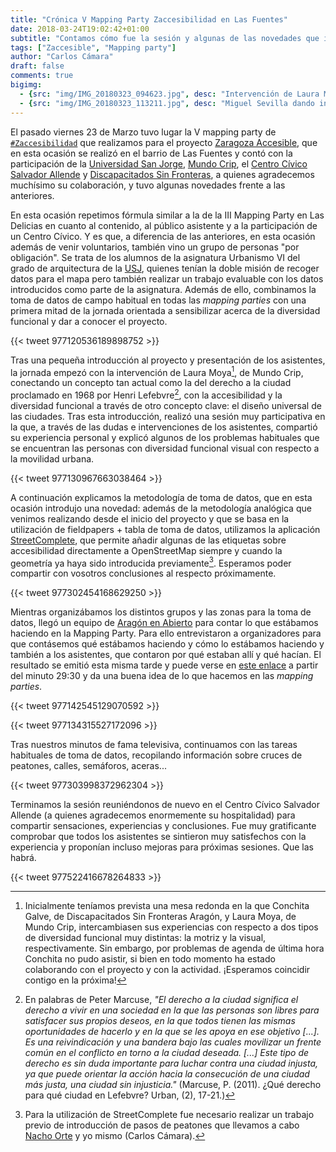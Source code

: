 ```yaml
---
title: "Crónica V Mapping Party Zaccesibilidad en Las Fuentes"
date: 2018-03-24T19:02:42+01:00
subtitle: "Contamos cómo fue la sesión y algunas de las novedades que introdujimos"
tags: ["Zaccesible", "Mapping party"]
author: "Carlos Cámara"
draft: false
comments: true
bigimg:
  - {src: "img/IMG_20180323_094623.jpg", desc: "Intervención de Laura Moya"}
  - {src: "img/IMG_20180323_113211.jpg", desc: "Miguel Sevilla dando instrucciones a los grupos, con la TV de invitada."}
---
```


El pasado viernes 23 de Marzo tuvo lugar la V mapping party de [`#Zaccesibilidad`](https://twitter.com/hashtag/zaccesibilidad?src=hash) que realizamos para el proyecto [Zaragoza Accesible](/project/zaragoza-accesible/), que en esta ocasión se realizó en el barrio de Las Fuentes y contó con la participación de la [Universidad San Jorge](http://usj.es), [Mundo Crip](http://mundocrip.blogspot.com.es/), el [Centro Cívico Salvador Allende](https://zaragoza.es/ciudad/centros/detalle_Centro?id=754) y [Discapacitados Sin Fronteras](http://discapacitadossinfronteras.com/), a quienes agradecemos muchísimo su colaboración, y tuvo algunas novedades frente a las anteriores.

En esta ocasión repetimos fórmula similar a la de la III Mapping Party en Las Delicias en cuanto al contenido, al público asistente y a la participación de un Centro Cívico. Y es que, a diferencia de las anteriores, en esta ocasión además de venir voluntarios, también vino un grupo de personas "por obligación". Se trata de los alumnos de la asignatura Urbanismo VI del grado de arquitectura de la [USJ](http://usj.es), quienes tenían la doble misión de recoger datos para el mapa pero también realizar un trabajo evaluable con los datos introducidos como parte de la asignatura. Además de ello, combinamos la toma de datos de campo habitual en todas las *mapping parties* con una primera mitad de la jornada orientada a sensibilizar acerca de la diversidad funcional y dar a conocer el proyecto.

{{< tweet 977120536189898752 >}}

Tras una pequeña introducción al proyecto y presentación de los asistentes, la jornada empezó con la intervención de Laura Moya[^dsf], de Mundo Crip, conectando un concepto tan actual como la del derecho a la ciudad proclamado en 1968 por Henri Lefebvre[^derecho-ciudad], con la accesibilidad y la diversidad funcional a través de otro concepto clave: el diseño universal de las ciudades. Tras esta introducción, realizó una sesión muy participativa en la que, a través de las dudas e intervenciones de los asistentes, compartió su experiencia personal y explicó algunos de los problemas habituales que se encuentran las personas con diversidad funcional visual con respecto a la movilidad urbana.

{{< tweet 977130967663038464 >}}

A continuación explicamos la metodología de toma de datos, que en esta ocasión introdujo una novedad: además de la metodología analógica que venimos realizando desde el inicio del proyecto y que se basa en la utilización de fieldpapers + tabla de toma de datos, utilizamos la aplicación [StreetComplete](https://github.com/westnordost/StreetComplete), que permite añadir algunas de las etiquetas sobre accesibilidad directamente a OpenStreetMap siempre y cuando la geometría ya haya sido introducida previamente[^street-complete]. Esperamos poder compartir con vosotros conclusiones al respecto próximamente.

{{< tweet 977302454168629250 >}}

Mientras organizábamos los distintos grupos y las zonas para la toma de datos, llegó un equipo de [Aragón en Abierto](http://alacarta.aragontelevision.es/programas/aragon-en-abierto/viernes-23-de-marzo-23032018-1801) para contar lo que estábamos haciendo en la Mapping Party. Para ello entrevistaron a organizadores para que contásemos qué estábamos haciendo y cómo lo estábamos haciendo y también a los asistentes, que contaron por qué estaban allí y qué hacían. El resultado se emitió esta misma tarde y puede verse en [este enlace](http://alacarta.aragontelevision.es/programas/aragon-en-abierto/viernes-23-de-marzo-23032018-1801) a partir del minuto 29:30 y da una buena idea de lo que hacemos en las *mapping parties*.

{{< tweet 977142545129070592 >}}

{{< tweet 977134315527172096 >}}

Tras nuestros minutos de fama televisiva, continuamos con las tareas habituales de toma de datos, recopilando información sobre cruces de peatones, calles, semáforos, aceras...

{{< tweet 977303998372962304 >}}

Terminamos la sesión reuniéndonos de nuevo en el Centro Cívico Salvador Allende (a quienes agradecemos enormemente su hospitalidad) para compartir sensaciones, experiencias y conclusiones. Fue muy gratificante comprobar que todos los asistentes se sintieron muy satisfechos con la experiencia y proponían incluso mejoras para próximas sesiones. Que las habrá.

{{< tweet 977522416678264833 >}}



[^dsf]: Inicialmente teníamos prevista una mesa redonda en la que Conchita Galve, de Discapacitados Sin Fronteras Aragón, y Laura Moya, de Mundo Crip, intercambiasen sus experiencias con respecto a dos tipos de diversidad funcional muy distintas: la motriz y la visual, respectivamente. Sin embargo, por problemas de agenda de última hora Conchita no pudo asistir, si bien en todo momento ha estado colaborando con el proyecto y con la actividad. ¡Esperamos coincidir contigo en la próxima!
[^derecho-ciudad]: En palabras de Peter Marcuse, *"El derecho a la ciudad significa el derecho a vivir en una sociedad en la que las personas son libres para satisfacer sus propios deseos, en la que todos tienen las mismas oportunidades de hacerlo y en la que se les apoya en ese objetivo [...]. Es una reivindicación y una bandera bajo las cuales movilizar un frente común en el conflicto en torno a la ciudad deseada. [...] Este tipo de derecho es sin duda importante para luchar contra una ciudad injusta, ya que puede orientar la acción hacia la consecución de una ciudad más justa, una ciudad sin injusticia."* (Marcuse, P. (2011). ¿Qué derecho para qué ciudad en Lefebvre? Urban, (2), 17-21.)
[^street-complete]: Para la utilización de StreetComplete fue necesario realizar un trabajo previo de introducción de pasos de peatones que llevamos a cabo [Nacho Orte](https://twitter.com/elpezBartolo) y yo mismo (Carlos Cámara).
